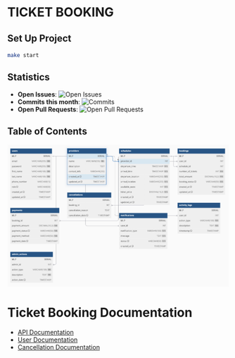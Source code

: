 # TICKET BOOKING

## Set Up Project

```bash
make start
```

## Statistics

- **Open Issues**: ![Open Issues](https://img.shields.io/github/issues/Junx27/ticket-booking.svg)
- **Commits this month**: ![Commits](https://img.shields.io/github/commit-activity/m/Junx27/ticket-booking.svg)
- **Open Pull Requests**: ![Open Pull Requests](https://img.shields.io/github/issues-pr/Junx27/ticket-booking.svg)

## Table of Contents

![User API Diagram](https://raw.githubusercontent.com/Junx27/ticket-booking/2-readme/doc/assets/erd.png)

# Ticket Booking Documentation

- [API Documentation](https://documenter.getpostman.com/view/32448213/2sAYJ99yCx)
- [User Documentation](doc/user.md)
- [Cancellation Documentation](doc/cancellation.md)
